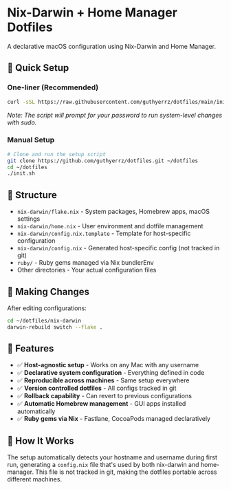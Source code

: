 # Nix-Darwin + Home Manager Dotfiles

A declarative macOS configuration using Nix-Darwin and Home Manager.

## 🚀 Quick Setup

### One-liner (Recommended)
```bash
curl -sSL https://raw.githubusercontent.com/guthyerrz/dotfiles/main/init.sh | bash
```
*Note: The script will prompt for your password to run system-level changes with sudo.*

### Manual Setup
```bash
# Clone and run the setup script
git clone https://github.com/guthyerrz/dotfiles.git ~/dotfiles
cd ~/dotfiles
./init.sh
```

## 📁 Structure

- `nix-darwin/flake.nix` - System packages, Homebrew apps, macOS settings
- `nix-darwin/home.nix` - User environment and dotfile management
- `nix-darwin/config.nix.template` - Template for host-specific configuration
- `nix-darwin/config.nix` - Generated host-specific config (not tracked in git)
- `ruby/` - Ruby gems managed via Nix bundlerEnv
- Other directories - Your actual configuration files

## 🔄 Making Changes

After editing configurations:
```bash
cd ~/dotfiles/nix-darwin
darwin-rebuild switch --flake .
```

## 🎯 Features

- ✅ **Host-agnostic setup** - Works on any Mac with any username
- ✅ **Declarative system configuration** - Everything defined in code
- ✅ **Reproducible across machines** - Same setup everywhere
- ✅ **Version controlled dotfiles** - All configs tracked in git
- ✅ **Rollback capability** - Can revert to previous configurations
- ✅ **Automatic Homebrew management** - GUI apps installed automatically
- ✅ **Ruby gems via Nix** - Fastlane, CocoaPods managed declaratively

## 🔧 How It Works

The setup automatically detects your hostname and username during first run, generating a `config.nix` file that's used by both nix-darwin and home-manager. This file is not tracked in git, making the dotfiles portable across different machines.
